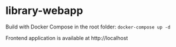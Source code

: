 # library-webapp

Build with Docker Compose in the root folder:
`docker-compose up -d`

Frontend application is available at http://localhost
